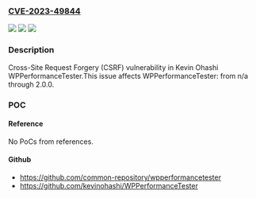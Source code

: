 ### [CVE-2023-49844](https://cve.mitre.org/cgi-bin/cvename.cgi?name=CVE-2023-49844)
![](https://img.shields.io/static/v1?label=Product&message=WPPerformanceTester&color=blue)
![](https://img.shields.io/static/v1?label=Version&message=n%2Fa%3C%3D%202.0.0%20&color=brighgreen)
![](https://img.shields.io/static/v1?label=Vulnerability&message=CWE-352%20Cross-Site%20Request%20Forgery%20(CSRF)&color=brighgreen)

### Description

Cross-Site Request Forgery (CSRF) vulnerability in Kevin Ohashi WPPerformanceTester.This issue affects WPPerformanceTester: from n/a through 2.0.0.

### POC

#### Reference
No PoCs from references.

#### Github
- https://github.com/common-repository/wpperformancetester
- https://github.com/kevinohashi/WPPerformanceTester

